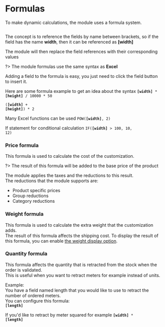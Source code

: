 # Formulas

To make dynamic calculations, the module uses a formula system.

<img srcset="./images/formula.jpg 2x">

The concept is to reference the fields by name between brackets, so if the field has the name **width**,
then it can be referenced as **[width]**

The module will then replace the field references with their corresponding values

?> The module formulas use the same syntax as **Excel**

Adding a field to the formula is easy, you just need to click the field button to insert it.

Here are some formula example to get an idea about the syntax
<code class="formula">**[width]** * **[height]** / 10000 * 50</code>

<code class="formula">(**[width]** + **[height]**) * 2</code>

Many Excel functions can be used
<code class="formula">POW(**[width]**, 2)</code>

If statement for conditional calculation
<code class="formula">IF(**[width]** > 100, 10, 12)</code>

### Price formula
This formula is used to calculate the cost of the customization.  

?> The result of this formula will be added to the base price of the product

The module applies the taxes and the reductions to this result.  
The reductions that the module supports are:
- Product specific prices
- Group reductions
- Category reductions


### Weight formula
This formula is used to calculate the extra weight that the customization adds.  
The result of this formula affects the shipping cost.
To display the result of this formula, you can enable [the weight display option](product-config/06-settings.md?id=display-weight-to-customers).

### Quantity formula
This formula affects the quantity that is retracted from the stock when the order is validated.  
This is useful when you want to retract meters for example instead of units.  

Example:  
You have a field named length that you would like to use to retract the number of ordered meters.  
You can configure this formula:  
<code class="formula">**[length]**</code>

If you'd like to retract by meter squared for example
<code class="formula">**[width]** * **[length]**</code>
